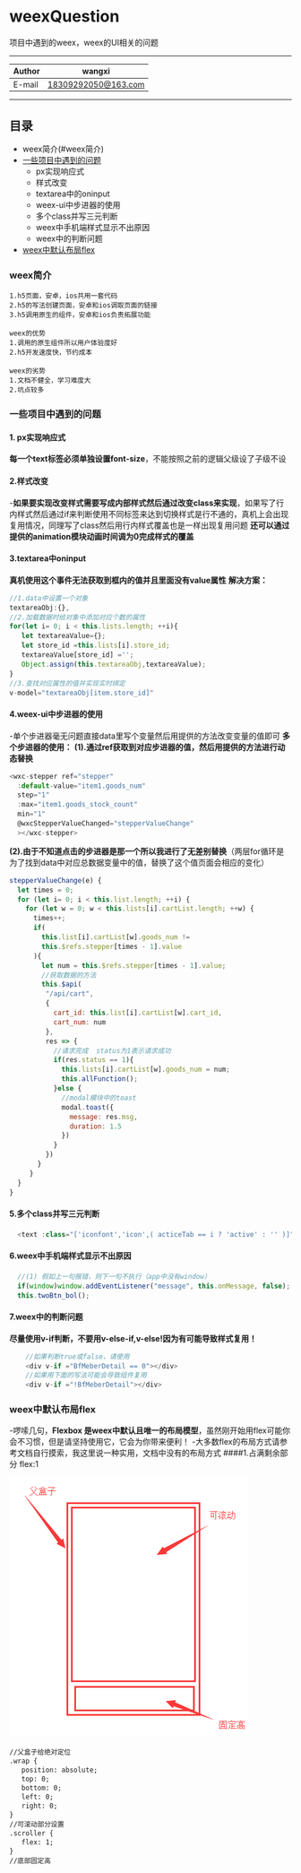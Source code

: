 # weexQuestion
项目中遇到的weex，weex的UI相关的问题
***

|Author|wangxi|
|---|---
|E-mail|18309292050@163.com


***
## 目录
* weex简介(#weex简介)
* [一些项目中遇到的问题](#一些项目中遇到的问题)
    * px实现响应式
    * 样式改变
    * textarea中的oninput
    * weex-ui中步进器的使用
    * 多个class并写三元判断
    * weex中手机端样式显示不出原因
    * weex中的判断问题
* [weex中默认布局flex](#weex中默认布局flex)

### weex简介
```
1.h5页面，安卓，ios共用一套代码
2.h5的写法创建页面，安卓和ios调取页面的链接
3.h5调用原生的组件，安卓和ios负责拓展功能

weex的优势
1.调用的原生组件所以用户体验度好
2.h5开发速度快，节约成本

weex的劣势
1.文档不健全，学习难度大
2.坑点较多
```
### 一些项目中遇到的问题

#### 1. px实现响应式
   **每一个text标签必须单独设置font-size**，不能按照之前的逻辑父级设了子级不设
#### 2.样式改变
   -**如果要实现改变样式需要写成内部样式然后通过改变class来实现**，如果写了行内样式然后通过if来判断使用不同标签来达到切换样式是行不通的，真机上会出现复用情况，同理写了class然后用行内样式覆盖也是一样出现复用问题
   **还可以通过提供的animation模块动画时间调为0完成样式的覆盖**
#### 3.textarea中oninput
   **真机使用这个事件无法获取到框内的值并且里面没有value属性**
   **解决方案：**
   ```javascript
   //1.data中设置一个对象
   textareaObj:{},
   //2.加载数据时给对象中添加对应个数的属性
   for(let i= 0; i < this.lists.length; ++i){
      let textareaValue={};
      let store_id =this.lists[i].store_id;
      textareaValue[store_id] ='';
      Object.assign(this.textareaObj,textareaValue);
   }
   //3.查找对应属性的值并实现实时绑定
   v-model="textareaObj[item.store_id]"
   ```
#### 4.weex-ui中步进器的使用
   -单个步进器毫无问题直接data里写个变量然后用提供的方法改变变量的值即可
   **多个步进器的使用：**
   **(1).通过ref获取到对应步进器的值，然后用提供的方法进行动态替换**
   ```javascript
   <wxc-stepper ref="stepper" 
     :default-value="item1.goods_num"
     step="1"
     :max="item1.goods_stock_count"
     min="1"
     @wxcStepperValueChanged="stepperValueChange"
     ></wxc-stepper>
   ```
   **(2).由于不知道点击的步进器是那一个所以我进行了无差别替换**（两层for循环是为了找到data中对应总数据变量中的值，替换了这个值页面会相应的变化）
   ```javascript
   stepperValueChange(e) {
     let times = 0;
     for (let i= 0; i < this.list.length; ++i) {
       for (let w = 0; w < this.lists[i].cartList.length; ++w) {
         times++;
         if(
           this.list[i].cartList[w].goods_num !=
           this.$refs.stepper[times - 1].value
         ){
           let num = this.$refs.stepper[times - 1].value;
           //获取数据的方法
           this.$api(
            "/api/cart",
            {
              cart_id: this.list[i].cartList[w].cart_id,
              cart_num: num
            },
            res => {
              //请求完成  status为1表示请求成功
              if(res.status == 1){
                this.lists[i].cartList[w].goods_num = num;
                this.allFunction();
              }else {
                //modal模块中的toast
                modal.toast({
                  message: res.msg,
                  duration: 1.5
                })
              }
            })
          }
        }
     }
   }
   ```
#### 5.多个class并写三元判断
```javascript
  <text :class="['iconfont','icon',( acticeTab == i ? 'active' : '' )]">{{tab.icon}}</text>
```
#### 6.weex中手机端样式显示不出原因
```javascript
  //(1) 假如上一句报错，则下一句不执行（app中没有window）
  if(window)window.addEventListener("message", this.onMessage, false);
  this.twoBtn_bol();
```
#### 7.weex中的判断问题
   **尽量使用v-if判断，不要用v-else-if,v-else!因为有可能导致样式复用！**
   ```javascript
       //如果判断true或false，请使用
       <div v-if ="BfMeberDetail == 0"></div>
       //如果用下面的写法可能会导致组件复用
       <div v-if ="!BfMeberDetail"></div>
   ```
### weex中默认布局flex
-啰嗦几句，**Flexbox 是weex中默认且唯一的布局模型**，虽然刚开始用flex可能你会不习惯，但是请坚持使用它，它会为你带来便利！
-大多数flex的布局方式请参考文档自行摸索，我这里说一种实用，文档中没有的布局方式
####1.占满剩余部分 flex:1

![flex img](img/flex.png)

```javascipt
//父盒子给绝对定位
.wrap {
   position: absolute;
   top: 0;
   bottom: 0;
   left: 0;
   right: 0;
}
//可滚动部分设置
.scroller {
   flex: 1;
}
//底部固定高
```

